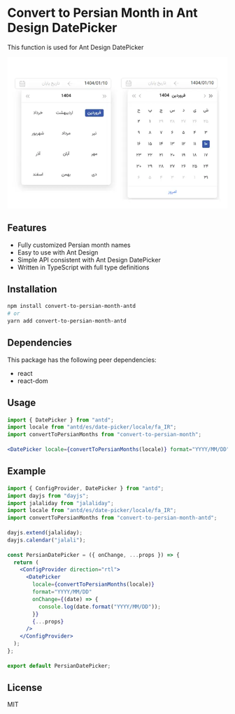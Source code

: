 # Convert to Persian Month in Ant Design DatePicker

This function is used for Ant Design DatePicker

![antd data picker](assets/demo.webp)

## Features

- Fully customized Persian month names
- Easy to use with Ant Design
- Simple API consistent with Ant Design DatePicker
- Written in TypeScript with full type definitions

## Installation

```bash
npm install convert-to-persian-month-antd
# or
yarn add convert-to-persian-month-antd
```

## Dependencies

This package has the following peer dependencies:

- react
- react-dom

## Usage

```jsx
import { DatePicker } from "antd";
import locale from "antd/es/date-picker/locale/fa_IR";
import convertToPersianMonths from "convert-to-persian-month";

<DatePicker locale={convertToPersianMonths(locale)} format="YYYY/MM/DD" />;
```

## Example

```jsx
import { ConfigProvider, DatePicker } from "antd";
import dayjs from "dayjs";
import jalaliday from "jalaliday";
import locale from "antd/es/date-picker/locale/fa_IR";
import convertToPersianMonths from "convert-to-persian-month-antd";

dayjs.extend(jalaliday);
dayjs.calendar("jalali");

const PersianDatePicker = ({ onChange, ...props }) => {
  return (
    <ConfigProvider direction="rtl">
      <DatePicker
        locale={convertToPersianMonths(locale)}
        format="YYYY/MM/DD"
        onChange={(date) => {
          console.log(date.format("YYYY/MM/DD"));
        }}
        {...props}
      />
    </ConfigProvider>
  );
};

export default PersianDatePicker;
```

## License

MIT
